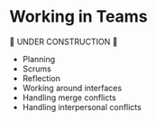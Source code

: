 Working in Teams
===============

:construction: UNDER CONSTRUCTION :construction:

* Planning
* Scrums 
* Reflection
* Working around interfaces
* Handling merge conflicts
* Handling interpersonal conflicts
